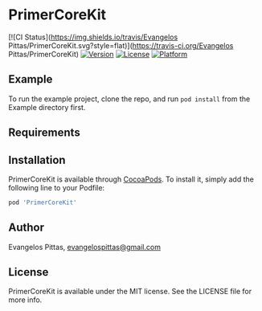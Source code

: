 # PrimerCoreKit

[![CI Status](https://img.shields.io/travis/Evangelos Pittas/PrimerCoreKit.svg?style=flat)](https://travis-ci.org/Evangelos Pittas/PrimerCoreKit)
[![Version](https://img.shields.io/cocoapods/v/PrimerCoreKit.svg?style=flat)](https://cocoapods.org/pods/PrimerCoreKit)
[![License](https://img.shields.io/cocoapods/l/PrimerCoreKit.svg?style=flat)](https://cocoapods.org/pods/PrimerCoreKit)
[![Platform](https://img.shields.io/cocoapods/p/PrimerCoreKit.svg?style=flat)](https://cocoapods.org/pods/PrimerCoreKit)

## Example

To run the example project, clone the repo, and run `pod install` from the Example directory first.

## Requirements

## Installation

PrimerCoreKit is available through [CocoaPods](https://cocoapods.org). To install
it, simply add the following line to your Podfile:

```ruby
pod 'PrimerCoreKit'
```

## Author

Evangelos Pittas, evangelospittas@gmail.com

## License

PrimerCoreKit is available under the MIT license. See the LICENSE file for more info.

